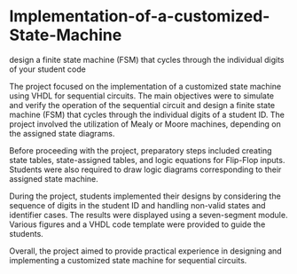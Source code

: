# Implementation-of-a-customized-State-Machine
design a finite state machine (FSM) that cycles through the individual digits of your student code

The project focused on the implementation of a customized state machine using VHDL for sequential circuits. The main objectives were to simulate and verify the operation of the sequential circuit and design a finite state machine (FSM) that cycles through the individual digits of a student ID. The project involved the utilization of Mealy or Moore machines, depending on the assigned state diagrams.

Before proceeding with the project, preparatory steps included creating state tables, state-assigned tables, and logic equations for Flip-Flop inputs. Students were also required to draw logic diagrams corresponding to their assigned state machine.

During the project, students implemented their designs by considering the sequence of digits in the student ID and handling non-valid states and identifier cases. The results were displayed using a seven-segment module. Various figures and a VHDL code template were provided to guide the students.

Overall, the project aimed to provide practical experience in designing and implementing a customized state machine for sequential circuits.
